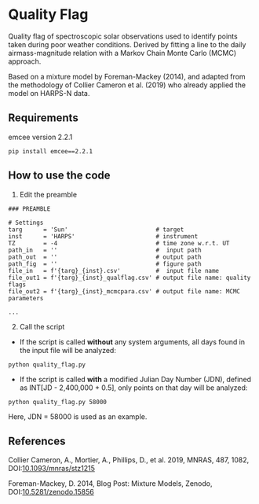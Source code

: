 # Quality Flag

Quality flag of spectroscopic solar observations used to identify points taken during poor weather conditions. Derived by fitting a line to the daily airmass-magnitude relation with a Markov Chain Monte Carlo (MCMC) approach.

Based on a mixture model by Foreman-Mackey (2014), and adapted from the methodology of Collier Cameron et al. (2019) who already applied the model on HARPS-N data.

## Requirements

emcee version 2.2.1
```
pip install emcee==2.2.1
```

## How to use the code

1. Edit the preamble

```
### PREAMBLE

# Settings
targ      = 'Sun'                         # target
inst      = 'HARPS'                       # instrument
TZ        = -4                            # time zone w.r.t. UT
path_in   = ''                            #  input path
path_out  = ''                            # output path
path_fig  = ''                            # figure path
file_in   = f'{targ}_{inst}.csv'          #  input file name
file_out1 = f'{targ}_{inst}_qualflag.csv' # output file name: quality flags
file_out2 = f'{targ}_{inst}_mcmcpara.csv' # output file name: MCMC parameters

...
```

2. Call the script

- If the script is called **without** any system arguments, all days found in the input file will be analyzed:

```
python quality_flag.py
```

- If the script is called **with** a modified Julian Day Number (JDN), defined as INT[JD - 2,400,000 + 0.5], only points on that day will be analyzed:
```
python quality_flag.py 58000
```
Here, JDN = 58000 is used as an example.

## References

Collier Cameron, A., Mortier, A., Phillips, D., et al. 2019, MNRAS, 487, 1082, DOI:[10.1093/mnras/stz1215](https://doi.org/10.1093/mnras/stz1215)

Foreman-Mackey, D. 2014, Blog Post: Mixture Models, Zenodo, DOI:[10.5281/zenodo.15856](https://doi.org/10.5281/zenodo.15856)
